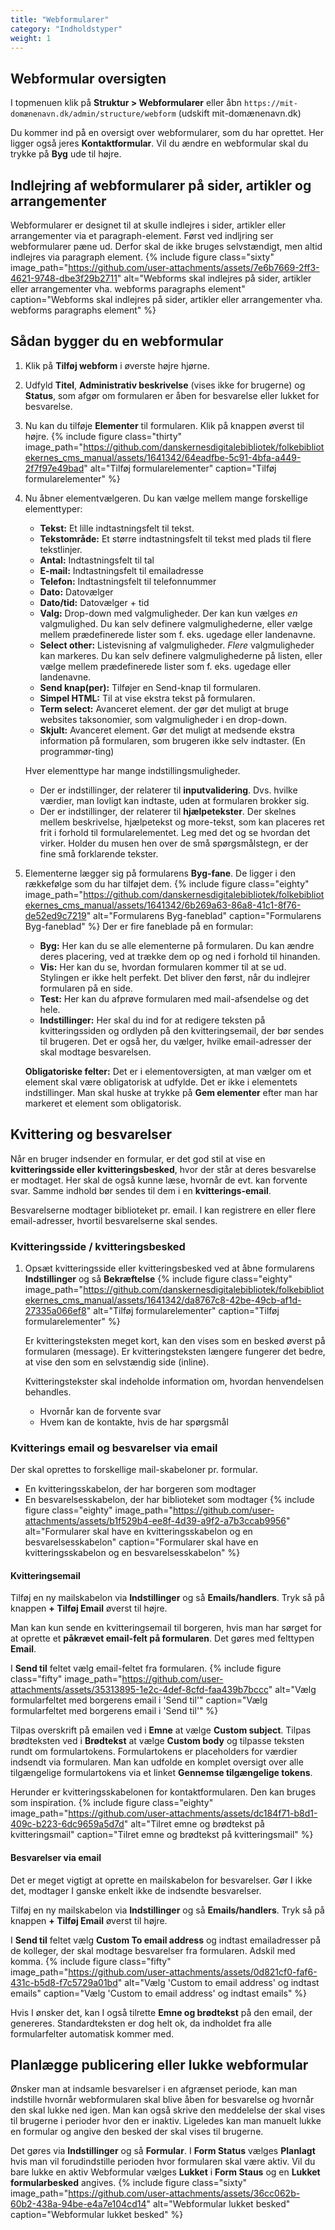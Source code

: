 ```yaml
---
title: "Webformularer"
category: "Indholdstyper"
weight: 1
---
```


## Webformular oversigten
I topmenuen klik på **Struktur > Webformularer** eller åbn `https://mit-domænenavn.dk/admin/structure/webform` (udskift mit-domænenavn.dk)

Du kommer ind på en oversigt over webformularer, som du har oprettet. Her ligger også jeres **Kontaktformular**. 
Vil du ændre en webformular skal du trykke på **Byg** ude til højre.

## Indlejring af webformularer på sider, artikler og arrangementer
Webformularer er designet til at skulle indlejres i sider, artikler eller arrangementer via et paragraph-element. Først ved indljring ser webformularer pæne ud. Derfor skal de ikke bruges selvstændigt, men altid indlejres via paragraph element. 
   {% include figure class="sixty" image_path="https://github.com/user-attachments/assets/7e6b7669-2ff3-4621-9748-dbe3f29b2711" alt="Webforms skal indlejres på sider, artikler eller arrangementer vha. webforms paragraphs element" caption="Webforms skal indlejres på sider, artikler eller arrangementer vha. webforms paragraphs element" %}

## Sådan bygger du en webformular
1. Klik på **Tilføj webform** i øverste højre hjørne.
2. Udfyld **Titel**, **Administrativ beskrivelse** (vises ikke for brugerne) og **Status**, som afgør om formularen er åben for besvarelse eller lukket for besvarelse.
3. Nu kan du tilføje **Elementer** til formularen. Klik på knappen øverst til højre.
   {% include figure class="thirty" image_path="https://github.com/danskernesdigitalebibliotek/folkebibliotekernes_cms_manual/assets/1641342/64eadfbe-5c91-4bfa-a449-2f7f97e49bad" alt="Tilføj formularelementer" caption="Tilføj formularelementer" %}

4. Nu åbner elementvælgeren. Du kan vælge mellem mange forskellige elementtyper:
   - **Tekst:** Et lille indtastningsfelt til tekst.
   - **Tekstområde:** Et større indtastningsfelt til tekst med plads til flere tekstlinjer.
   - **Antal:** Indtastningsfelt til tal
   - **E-mail:** Indtastningsfelt til emailadresse
   - **Telefon:** Indtastningsfelt til telefonnummer
   - **Dato:** Datovælger
   - **Dato/tid:** Datovælger + tid
   - **Valg:** Drop-down med valgmuligheder. Der kan kun vælges *en* valgmulighed. Du kan selv definere valgmulighederne, eller vælge mellem prædefinerede lister som f. eks. ugedage eller landenavne.
   - **Select other:** Listevisning af valgmuligheder. *Flere* valgmuligheder kan markeres. Du kan selv definere valgmulighederne på listen, eller vælge mellem prædefinerede lister som f. eks. ugedage eller landenavne.
   - **Send knap(per):** Tilføjer en Send-knap til formularen.
   - **Simpel HTML:** Til at vise ekstra tekst på formularen. 
   - **Term select:** Avanceret element. der gør det muligt at bruge websites taksonomier, som valgmuligheder i en drop-down.
   - **Skjult:** Avanceret element. Gør det muligt at medsende ekstra information på formularen, som brugeren ikke selv indtaster. (En programmør-ting)
  
   Hver elementtype har mange indstillingsmuligheder.
   - Der er indstillinger, der relaterer til **inputvalidering**. Dvs. hvilke værdier, man lovligt kan indtaste, uden at formularen brokker sig.
   - Der er indstillinger, der relaterer til **hjælpetekster**. Der skelnes mellem beskrivelse, hjælpetekst og more-tekst, som kan placeres ret frit i forhold til formularelementet. 
   Leg med det og se hvordan det virker. Holder du musen hen over de små spørgsmålstegn, er der fine små forklarende tekster.

5. Elementerne lægger sig på formularens **Byg-fane**. De ligger i den rækkefølge som du har tilføjet dem.
   {% include figure class="eighty" image_path="https://github.com/danskernesdigitalebibliotek/folkebibliotekernes_cms_manual/assets/1641342/6b269a63-86a8-41c1-8f76-de52ed9c7219" alt="Formularens Byg-faneblad" caption="Formularens Byg-faneblad" %}
   Der er fire faneblade på en formular:
   - **Byg:** Her kan du se alle elementerne på formularen. Du kan ændre deres placering, ved at trække dem op og ned i forhold til hinanden.
   - **Vis:** Her kan du se, hvordan formularen kommer til at se ud. Stylingen er ikke helt perfekt. Det bliver den først, når du indlejrer formularen på en side.
   - **Test:** Her kan du afprøve formularen med mail-afsendelse og det hele.
   - **Indstillinger:** Her skal du ind for at redigere teksten på kvitteringssiden og ordlyden på den kvitteringsemail, der bør sendes til brugeren. Det er også her, du vælger, hvilke email-adresser der skal modtage besvarelsen.
     
   **Obligatoriske felter:** Det er i elementoversigten, at man vælger om et element skal være obligatorisk at udfylde. Det er ikke i elementets indstillinger. Man skal huske at trykke på **Gem elementer** efter man har markeret et element som obligatorisk.


## Kvittering og besvarelser
Når en bruger indsender en formular, er det god stil at vise en **kvitteringsside eller kvitteringsbesked**, hvor der står at deres besvarelse er modtaget. Her skal de også kunne læse, hvornår de evt. kan forvente svar. Samme indhold bør sendes til dem i en **kvitterings-email**. 

Besvarelserne modtager biblioteket pr. email. I kan registrere en eller flere email-adresser, hvortil besvarelserne skal sendes.

### Kvitteringsside / kvitteringsbesked
1. Opsæt kvitteringsside eller kvitteringsbesked ved at åbne formularens **Indstillinger** og så **Bekræftelse**
   {% include figure class="eighty" image_path="https://github.com/danskernesdigitalebibliotek/folkebibliotekernes_cms_manual/assets/1641342/da8767c8-42be-49cb-af1d-27335a066ef8" alt="Tilføj formularelementer" caption="Tilføj formularelementer" %}

   Er kvitteringsteksten meget kort, kan den vises som en besked øverst på formularen (message). Er kvitteringsteksten længere fungerer det bedre, at vise den som en selvstændig side (inline).
   
   Kvitteringstekster skal indeholde information om, hvordan henvendelsen behandles.
   - Hvornår kan de forvente svar
   - Hvem kan de kontakte, hvis de har spørgsmål
  
### Kvitterings email og besvarelser via email
Der skal oprettes to forskellige mail-skabeloner pr. formular. 
- En kvitteringsskabelon, der har borgeren som modtager
- En besvarelsesskabelon, der har biblioteket som modtager
{% include figure class="eighty" image_path="https://github.com/user-attachments/assets/b1f529b4-ee8f-4d39-a9f2-a7b3ccab9956" alt="Formularer skal have en kvitteringsskabelon og en besvarelsesskabelon" caption="Formularer skal have en kvitteringsskabelon og en besvarelsesskabelon" %}

#### Kvitteringsemail
Tilføj en ny mailskabelon via **Indstillinger** og så **Emails/handlers**. Tryk så på knappen **+ Tilføj Email** øverst til højre.

Man kan kun sende en kvitteringsemail til borgeren, hvis man har sørget for at oprette et **påkrævet email-felt på formularen**. Det gøres med felttypen **Email**.

I **Send til** feltet vælg email-feltet fra formularen.
{% include figure class="fifty" image_path="https://github.com/user-attachments/assets/35313895-1e2c-4def-8cfd-faa439b7bccc" alt="Vælg formularfeltet med borgerens email i 'Send til'" caption="Vælg formularfeltet med borgerens email i 'Send til'" %}

Tilpas overskrift på emailen ved i **Emne** at vælge **Custom subject**.
Tilpas brødteksten ved i **Brødtekst** at vælge **Custom body** og tilpasse teksten rundt om formulartokens. Formulartokens er placeholders for værdier indsendt via formularen. Man kan udfolde en komplet oversigt over alle tilgængelige formulartokens via et linket **Gennemse tilgængelige tokens**.

Herunder er kvitteringsskabelonen for kontaktformularen. Den kan bruges som inspiration.
{% include figure class="eighty" image_path="https://github.com/user-attachments/assets/dc184f71-b8d1-409c-b223-6dc9659a5d7d" alt="Tilret emne og brødtekst på kvitteringsmail" caption="Tilret emne og brødtekst på kvitteringsmail" %}

#### Besvarelser via email
Det er meget vigtigt at oprette en mailskabelon for besvarelser. Gør I ikke det, modtager I ganske enkelt ikke de indsendte besvarelser.

Tilføj en ny mailskabelon via **Indstillinger** og så **Emails/handlers**. Tryk så på knappen **+ Tilføj Email** øverst til højre.

I **Send til** feltet vælg **Custom To email address** og indtast emailadresser på de kolleger, der skal modtage besvarelser fra formularen. Adskil med komma.
{% include figure class="fifty" image_path="https://github.com/user-attachments/assets/0d821cf0-faf6-431c-b5d8-f7c5729a01bd" alt="Vælg 'Custom to email address' og indtast emails" caption="Vælg 'Custom to email address' og indtast emails" %}

Hvis I ønsker det, kan I også tilrette **Emne og brødtekst** på den email, der genereres. Standardteksten er dog helt ok, da indholdet fra alle formularfelter automatisk kommer med.

## Planlægge publicering eller lukke webformular
Ønsker man at indsamle besvarelser i en afgrænset periode, kan man indstille hvornår webformularen skal blive åben for besvarelse og hvornår den skal lukke ned igen. Man kan også skrive den meddelelse der skal vises til brugerne i perioder hvor den er inaktiv. Ligeledes kan man manuelt lukke en formular og angive den besked der skal vises til brugerne. 

Det gøres via **Indstillinger** og så **Formular**. 
I **Form Status** vælges **Planlagt** hvis man vil forudindstille perioden hvor formularen skal være aktiv.
Vil du bare lukke en aktiv Webformular vælges **Lukket** i **Form Staus** og en **Lukket formularbesked** angives.
{% include figure class="sixty" image_path="https://github.com/user-attachments/assets/36cc062b-60b2-438a-94be-e4a7e104cd14" alt="Webformular lukket besked" caption="Webformular lukket besked" %}







  




